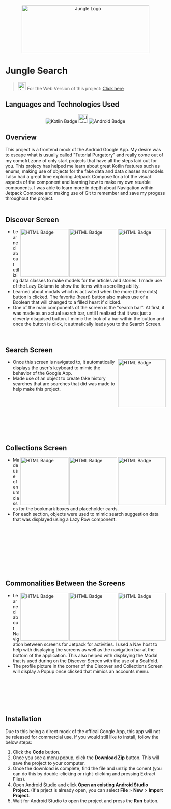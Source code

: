 <p align="center">
  <img src="https://i.imgur.com/7z2P7YU.png" alt="Jungle Logo" width="400" height="150">
 </p>

# Jungle Search
> <img src="https://i.imgur.com/4ZRqSIc.png" alt="Jungle Logo" width="25" height="25"> For the Web Version of this project: [Click here](https://github.com/pecodeliar/JungleSearchWeb)

## Languages and Technologies Used
<p align="center">
  <img src="https://img.shields.io/badge/Kotlin-0095D5?&style=for-the-badge&logo=kotlin&logoColor=white" alt="Kotlin Badge"> <img src="https://i.imgur.com/3ksanbk.png" alt="Jetpack Compose Badge"height="28"> <img src="https://img.shields.io/badge/Android_Studio-3DDC84?style=for-the-badge&logo=android-studio&logoColor=white" alt="Android Badge"> 
</p>

## Overview

This project is a frontend mock of the Android Google App. My desire was to escape what is usually called "Tutorial Purgatory" and really come out of my comofrt zone of only start projects that have all the steps laid out for you. This projecy has helped me learn about great Kotlin features such as enums, making use of objects for the fake data and data classes as models. I also had a great time exploring Jetpack Compose for a lot the visual aspects of the component and learning how to make my own reuable components. I was able to learn more in depth about Navigation within Jetpack Compose and making use of Git to remember and save my progess throughout the project.
\
&nbsp;

## Discover Screen

<p>
  <img align="right" src="https://i.imgur.com/IyN4clk.png" alt="HTML Badge" width="150"> <img align="right" src="https://i.imgur.com/IyN4clk.png" alt="HTML Badge" width="150"> <img align="right" src="https://i.imgur.com/IyN4clk.png" alt="HTML Badge" width="150"> 
<ul>
  <li>Learned about utilizing data classes to make models for the articles and stories. I made use of the Lazy Column to show the items with a scrolling ability.</li>
  <li>Learned about modals which is activated when the more (three dots) button is clicked. The favorite (heart) button also makes use of a Boolean that will changed to a filled heart if clicked.</li>
  <li>One of the main components of the screen is the "search bar". At first, it was made as an actual search bar, until I realized that it was just a cleverly disguised button. I mimic the look of a bar within the button and once the button is click, it autmatically leads you to the Search Screen.</li>
</ul> 
</p>

<br>


## Search Screen

<p>
  <img align="right" src="https://i.imgur.com/IyN4clk.png" alt="HTML Badge" width="150"> 
<ul>
  <li>Once this screen is navigated to, it automatically displays the user's keyboard to mimic the behavior of the Google App.</li>
  <li>Made use of an object to create fake history searches that are searches that did was made to help make this project.</li>
</ul> 
</p>


<br>
<br>
<br>
<br>
<br>
<br>
<br>

## Collections Screen

<p>
  <img align="right" src="https://i.imgur.com/IyN4clk.png" alt="HTML Badge" width="150"> <img align="right" src="https://i.imgur.com/IyN4clk.png" alt="HTML Badge" width="150"> <img align="right" src="https://i.imgur.com/IyN4clk.png" alt="HTML Badge" width="150"> 
<ul>
  <li>Made use of enum classes for the bookmark boxes and placeholder cards.</li>
  <li>For each section, objects were used to mimic search suggestion data that was displayed using a Lazy Row component.</li>
</ul> 
</p>
<br>
<br>
<br>
<br>
<br>
<br>
<br>
<br>


## Commonalities Between the Screens

<p>
  <img align="right" src="https://i.imgur.com/IyN4clk.png" alt="HTML Badge" width="150"> <img align="right" src="https://i.imgur.com/IyN4clk.png" alt="HTML Badge" width="150"> <img align="right" src="https://i.imgur.com/IyN4clk.png" alt="HTML Badge" width="150"> 
<ul>
  <li>Learned about Navigation between screens for Jetpack for activities. I used a Nav host to help with displaying the screens as well as the navigation bar at the bottom of the application. This also helped with displaying the Modal that is used during on the Discover Screen with the use of a Scaffold.</li>
  <li>The profile picture in the corner of the Discover and Collections Screen will display a Popup once clicked that mimics an accounts menu.</li>
</ul> 
</p>

<br>
<br>
<br>
<br>
<br>

## Installation

Due to this being a direct mock of the offical Google App, this app will not be released for commercial use. If you would still like to install, follow the below steps:
1. Click the **Code** button.
2. Once you see a menu popup, click the **Download Zip** button. This will save the project to your computer.
3. Once the download is complete, find the file and unzip the conent (you can do this by double-clicking or right-clicking and pressing Extract Files).
4. Open Android Studio and click **Open an existing Android Studio Project**. (If a prject is already open, you can select **File** > **New** > **Import Project**.
5. Wait for Android Studio to open the project and press the **Run** button.
